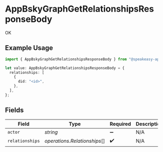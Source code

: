 # AppBskyGraphGetRelationshipsResponseBody

OK

## Example Usage

```typescript
import { AppBskyGraphGetRelationshipsResponseBody } from "@speakeasy-api/bluesky/models/operations";

let value: AppBskyGraphGetRelationshipsResponseBody = {
  relationships: [
    {
      did: "<id>",
    },
  ],
};
```

## Fields

| Field                        | Type                         | Required                     | Description                  |
| ---------------------------- | ---------------------------- | ---------------------------- | ---------------------------- |
| `actor`                      | *string*                     | :heavy_minus_sign:           | N/A                          |
| `relationships`              | *operations.Relationships*[] | :heavy_check_mark:           | N/A                          |